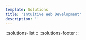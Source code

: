 ```yaml
---
template: Solutions
title: 'Intuitive Web Development'
description: ''
---
```


::solutions-list
::
::solutions-footer
::
